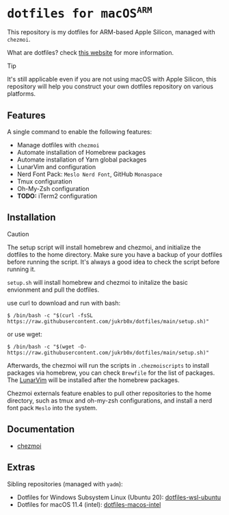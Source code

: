 <h1>
    <samp>
      dotfiles for macOS<sup><code>ARM</code></sup>
    </samp>
</h1>

This repository is my dotfiles for ARM-based Apple Silicon, managed with `chezmoi`.

What are dotfiles? check [this website](https://dotfiles.github.io/) for more information.

> [!TIP]
> 
> It's still applicable even if you are not using macOS with Apple Silicon, this repository will help you construct your own dotfiles repository on various platforms.

## Features

A single command to enable the following features:

- Manage dotfiles with `chezmoi`
- Automate installation of Homebrew packages
- Automate installation of Yarn global packages
- LunarVim and configuration
- Nerd Font Pack: `Meslo Nerd Font`, GitHub `Monaspace`
- Tmux configuration
- Oh-My-Zsh configuration
- **TODO:** iTerm2 configuration

## Installation

> [!CAUTION]  
> The setup script will install homebrew and chezmoi, and initialize the dotfiles to the home directory. 
> Make sure you have a backup of your dotfiles before running the script. 
> It's always a good idea to check the script before running it.

`setup.sh` will install homebrew and chezmoi to initalize the basic envionment and pull the dotfiles.

use curl to download and run with bash:

```shell
$ /bin/bash -c "$(curl -fsSL https://raw.githubusercontent.com/jukrb0x/dotfiles/main/setup.sh)"
```

or use wget:

```shell
$ /bin/bash -c "$(wget -O- https://raw.githubusercontent.com/jukrb0x/dotfiles/main/setup.sh)"
```

Afterwards, the chezmoi will run the scripts in `.chezmoiscripts` to install packages via homebrew, you can check `Brewfile` for the list of packages. The [LunarVim](https://github.com/lunarvim/lunarvim) will be installed after the homebrew packages.

Chezmoi externals feature enables to pull other repositories to the home directory, such as tmux and oh-my-zsh configurations, and install a nerd font pack `Meslo` into the system.

## Documentation

- [chezmoi](https://www.chezmoi.io/)

## Extras

Sibling repositories (managed with `yadm`):

- Dotfiles for Windows Subsystem Linux (Ubuntu 20): [dotfiles-wsl-ubuntu](https://github.com/jukrb0x/dotfiles-wsl-ubuntu)
- Dotfiles for macOS 11.4 (intel): [dotfiles-macos-intel](https://github.com/jukrb0x/dotfiles-macos-intel)
